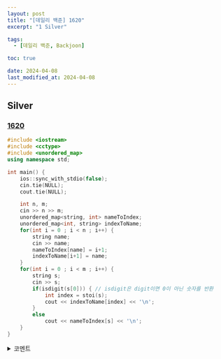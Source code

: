 ```yaml
---
layout: post
title: "[데일리 백준] 1620"
excerpt: "1 Silver"

tags:
  - [데일리 백준, Backjoon]

toc: true

date: 2024-04-08
last_modified_at: 2024-04-08
---
```

## Silver
### [1620][def]

```c++
#include <iostream>
#include <cctype>
#include <unordered_map>
using namespace std;

int main() {
    ios::sync_with_stdio(false);
    cin.tie(NULL);
    cout.tie(NULL);

    int n, m;
    cin >> n >> m;
    unordered_map<string, int> nameToIndex;
    unordered_map<int, string> indexToName;
    for(int i = 0 ; i < n ; i++) {
        string name;
        cin >> name;
        nameToIndex[name] = i+1;
        indexToName[i+1] = name;
    }
    for(int i = 0 ; i < m ; i++) {
        string s;
        cin >> s;
        if(isdigit(s[0])) { // isdigit은 digit이면 0이 아닌 숫자를 반환
            int index = stoi(s);
            cout << indexToName[index] << '\n';
        }
        else
            cout << nameToIndex[s] << '\n';
    }
}
```

<details>
<summary>코멘트</summary>
<div markdown="1">

```c++
ios::sync_with_stdio(false);
cin.tie(NULL);
cout.tie(NULL);
```

- 해당 코드의 유무 차이가 컸다.

</div>
</details>

[def]: https://www.acmicpc.net/problem/1620